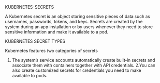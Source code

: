 KUBERNETES-SECRETS

A Kubernetes secret is an object storing sensitive pieces of data such as usernames, passwords, tokens, and keys. Secrets are created by the system during an app installation or by users whenever they need to store sensitive information and make it available to a pod.

KUBERNETES SECRET TYPES

Kubernetes features two categories of secrets

1. The system’s service accounts automatically create built-in secrets and associate them with containers together with API credentials.
2.You can also create customized secrets for credentials you need to make available to pods.

